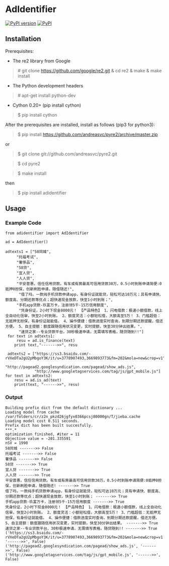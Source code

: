 # AdIdentifier
[![PyPI version](https://img.shields.io/pypi/pyversions/adidentifier.svg)](https://pypi.python.org/pypi/adidentifier)
[![PyPI](https://img.shields.io/pypi/v/adidentifier.svg)](https://pypi.python.org/pypi/adidentifier)

## Installation
Prerequisites:
* The re2 library from Google
> \# git clone https://github.com/google/re2.git & cd re2 & make & make install

* The Python development headers 
> \# apt-get install python-dev

* Cython 0.20+ (pip install cython)
> $ pip install cython

After the prerequisites are installed, install as follows (pip3 for python3):
> $ pip install https://github.com/andreasvc/pyre2/archive/master.zip

or
>$ git clone git://github.com/andreasvc/pyre2.git

>$ cd pyre2

>$ make install

then
>$ pip install adidentifier

## Usage

### Example Code
```
from adidentifier import AdIdentifier

ad = AdIdentifier()

adtexts1 = ["58同城",
     "托福考试",
     "奢侈品",
     "58贷",
     "宜人贷",
     "人人贷",
     "平安普惠，信任信用贷款。有车或有房最高可信用贷款30万，0.5小时到账申请简便:0抵押0担保，创新刷脸申请，随借随还!",
      "借了吗，一款纯手机贷款申请app，有身份证就能贷，轻松可达10万元；具有申请快、额度高、分期还款等优点；超快速现金放款，快至1小时到账；",
     "手机app贷款-玖富万卡，注册领5千-15万信用额度",
      "凭身份证，2小时下现金8000元！ 【产品特色】 1、闪电借款：极速小额借款，线上全自动化信审，快至2小时到账。 2、额度灵活：小额轻松借，大额高至5万！ 3、门槛超低：无抵押无担保，有身份证就能借。 4、操作便捷：借款进度实时查询，到期分期还款提醒，借还方便。 5、自主提额：额度跟随信用状况变更，实时提额，快至30分钟出结果。",
      "速贷之家--专业贷款平台，30秒极速申请，无需填写表格，随贷随到!!"]
 for text in adtexts1:
     resu = ad.is_finance(text)
    print text,"------->>", resu
    
 adtexts2 = ["https://ss3.bsaidu.com/-rVXeDTa2gU2pMbgoY3K/it/u=3778907493,3669893773&fm=202&mola=new&crop=v1",
             "http://pagead2.googlesyndication.com/pagead/show_ads.js",
             "http://www.googletagservices.com/tag/js/gpt_mobile.js"]
for text in adtexts2:
    resu = ad.is_ad(text)
    print(text, "------>>", resu)
```
### Output
```
Building prefix dict from the default dictionary ...
Loading model from cache /var/folders/cr/z2n_pkzd26jgfyx0366pcsj80000gn/T/jieba.cache
Loading model cost 0.511 seconds.
Prefix dict has been built succesfully.
***.*
optimization finished, #iter = 11
Objective value = -201.335591
nSV = 1990
58同城 ------->> False
托福考试 ------->> False
奢侈品 ------->> False
58贷 ------->> True
宜人贷 ------->> True
人人贷 ------->> True
平安普惠，信任信用贷款。有车或有房最高可信用贷款30万，0.5小时到账申请简便:0抵押0担保，创新刷脸申请，随借随还! ------->> True
借了吗，一款纯手机贷款申请app，有身份证就能贷，轻松可达10万元；具有申请快、额度高、分期还款等优点；超快速现金放款，快至1小时到账； ------->> True
手机app贷款-玖富万卡，注册领5千-15万信用额度 ------->> True
凭身份证，2小时下现金8000元！ 【产品特色】 1、闪电借款：极速小额借款，线上全自动化信审，快至2小时到账。 2、额度灵活：小额轻松借，大额高至5万！ 3、门槛超低：无抵押无担保，有身份证就能借。 4、操作便捷：借款进度实时查询，到期分期还款提醒，借还方便。 5、自主提额：额度跟随信用状况变更，实时提额，快至30分钟出结果。 ------->> True
速贷之家--专业贷款平台，30秒极速申请，无需填写表格，随贷随到!! ------->> True
('https://ss3.bsaidu.com/-rVXeDTa2gU2pMbgoY3K/it/u=3778907493,3669893773&fm=202&mola=new&crop=v1', '------>>', False)
('http://pagead2.googlesyndication.com/pagead/show_ads.js', '------>>', False)
('http://www.googletagservices.com/tag/js/gpt_mobile.js', '------>>', False)
```
